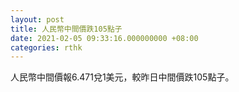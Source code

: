 ```yaml
---
layout: post
title: 人民幣中間價跌105點子
date: 2021-02-05 09:33:16.000000000 +08:00
categories: rthk
---
```


人民幣中間價報6.471兌1美元，較昨日中間價跌105點子。
